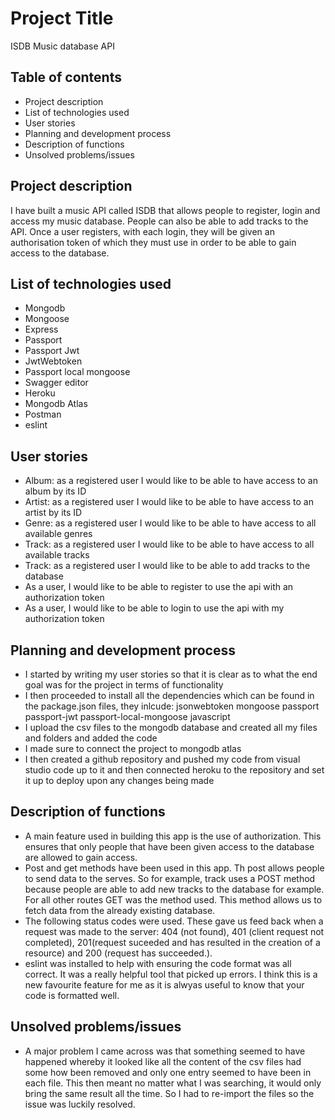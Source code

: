 # Project Title

ISDB Music database API

## Table of contents

- Project description
- List of technologies used
- User stories
- Planning and development process
- Description of functions
- Unsolved problems/issues

## Project description

<p>I have built a music API called ISDB that allows people to register, login and access my music database. People can also be able to add tracks to the API. Once a user registers, with each login, they will be given an authorisation token of which they must use in order to be able to gain access to the database.<p>

## List of technologies used

- Mongodb
- Mongoose
- Express
- Passport
- Passport Jwt
- JwtWebtoken
- Passport local mongoose
- Swagger editor
- Heroku
- Mongodb Atlas
- Postman
- eslint

## User stories

- Album: as a registered user I would like to be able to have access to an album by its ID
- Artist: as a registered user I would like to be able to have access to an artist by its ID
- Genre: as a registered user I would like to be able to have access to all available genres
- Track: as a registered user I would like to be able to have access to all available tracks
- Track: as a registered user I would like to be able to add tracks to the database
- As a user, I would like to be able to register to use the api with an authorization token
- As a user, I would like to be able to login to use the api with my authorization token

## Planning and development process

- I started by writing my user stories so that it is clear as to what the end goal was for the project in terms of functionality
- I then proceeded to install all the dependencies which can be found in the package.json files, they inlcude:
  jsonwebtoken
  mongoose
  passport
  passport-jwt
  passport-local-mongoose
  javascript
- I upload the csv files to the mongodb database and created all my files and folders and added the code
- I made sure to connect the project to mongodb atlas
- I then created a github repository and pushed my code from visual studio code up to it and then connected heroku to the repository and set it up to deploy upon any changes being made

## Description of functions

- A main feature used in building this app is the use of authorization. This ensures that only people that have been given access to the database are allowed to gain access.
- Post and get methods have been used in this app. Th post allows people to send data to the serves. So for example, track uses a POST method because people are able to add new tracks to the database for example. For all other routes GET was the method used. This method allows us to fetch data from the already existing database.
- The following status codes were used. These gave us feed back when a request was made to the server: 404 (not found), 401 (client request not completed), 201(request suceeded and has resulted in the creation of a resource) and 200 (request has succeeded.).
- eslint was installed to help with ensuring the code format was all correct. It was a really helpful tool that picked up errors. I think this is a new favourite feature for me as it is alwyas useful to know that your code is formatted well.

## Unsolved problems/issues

- A major problem I came across was that something seemed to have happened whereby it looked like all the content of the csv files had some how been removed and only one entry seemed to have been in each file. This then meant no matter what I was searching, it would only bring the same result all the time. So I had to re-import the files so the issue was luckily resolved.
